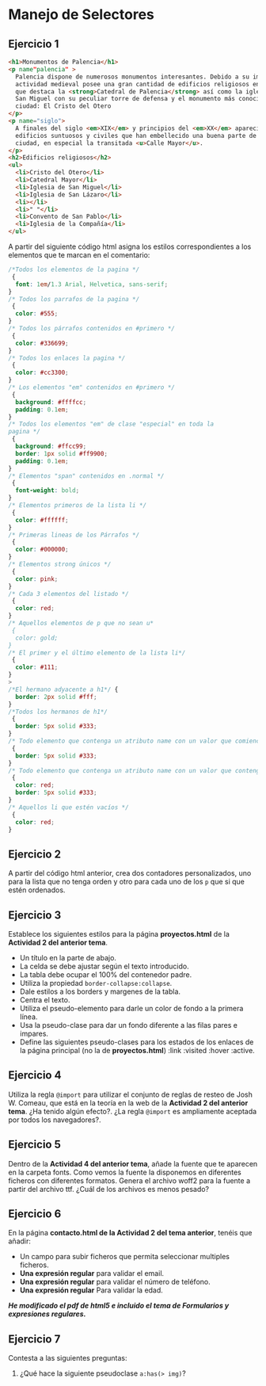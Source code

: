 # Manejo de Selectores

## Ejercicio 1

```html
<h1>Monumentos de Palencia</h1>
<p name"palencia" >
  Palencia dispone de numerosos monumentos interesantes. Debido a su importante
  actividad medieval posee una gran cantidad de edificios religiosos entre los
  que destaca la <strong>Catedral de Palencia</strong> así como la iglesia de
  San Miguel con su peculiar torre de defensa y el monumento más conocido de la
  ciudad: El Cristo del Otero
</p>
<p name="siglo">
  A finales del siglo <em>XIX</em> y principios del <em>XX</em> aparecieron
  edificios suntuosos y civiles que han embellecido una buena parte de la
  ciudad, en especial la transitada <u>Calle Mayor</u>.
</p>
<h2>Edificios religiosos</h2>
<ul>
  <li>Cristo del Otero</li>
  <li>Catedral Mayor</li>
  <li>Iglesia de San Miguel</li>
  <li>Iglesia de San Lázaro</li>
  <li></li>
  <li>" "</li>
  <li>Convento de San Pablo</li>
  <li>Iglesia de la Compañía</li>
</ul>
```

A partir del siguiente código html asigna los estilos correspondientes a los elementos que te marcan en el comentario:

```css
/*Todos los elementos de la pagina */
 {
  font: 1em/1.3 Arial, Helvetica, sans-serif;
}
/* Todos los parrafos de la pagina */
 {
  color: #555;
}
/* Todos los párrafos contenidos en #primero */
 {
  color: #336699;
}
/* Todos los enlaces la pagina */
 {
  color: #cc3300;
}
/* Los elementos "em" contenidos en #primero */
 {
  background: #ffffcc;
  padding: 0.1em;
}
/* Todos los elementos "em" de clase "especial" en toda la
pagina */
 {
  background: #ffcc99;
  border: 1px solid #ff9900;
  padding: 0.1em;
}
/* Elementos "span" contenidos en .normal */
 {
  font-weight: bold;
}
/* Elementos primeros de la lista li */
 {
  color: #ffffff;
}
/* Primeras lineas de los Párrafos */
 {
  color: #000000;
}
/* Elementos strong únicos */
 {
  color: pink;
}
/* Cada 3 elementos del listado */
 {
  color: red;
}
/* Aquellos elementos de p que no sean u*
 {
  color: gold;
}
/* El primer y el último elemento de la lista li*/
 {
  color: #111;
}
>
/*El hermano adyacente a h1*/ {
  border: 2px solid #fff;
}
/*Todos los hermanos de h1*/
 {
  border: 5px solid #333;
}
/* Todo elemento que contenga un atributo name con un valor que comience en "si"*/
 {
  border: 5px solid #333;
}
/* Todo elemento que contenga un atributo name con un valor que contenga en "l"*/
 {
  color: red;
  border: 5px solid #333;
}
/* Aquellos li que estén vacíos */
 {
  color: red;
}
```

## Ejercicio 2

A partir del código html anterior, crea dos contadores personalizados, uno para la lista que no tenga orden y otro para cada uno de los `p` que si que estén ordenados.

## Ejercicio 3

Establece los siguientes estilos para la página **proyectos.html** de la **Actividad 2 del anterior tema**.

- Un título en la parte de abajo.
- La celda se debe ajustar según el texto introducido.
- La tabla debe ocupar el 100% del contenedor padre.
- Utiliza la propiedad `border-collapse:collapse`.
- Dale estilos a los borders y margenes de la tabla.
- Centra el texto.
- Utiliza el pseudo-elemento para darle un color de fondo a la primera línea.
- Usa la pseudo-clase para dar un fondo diferente a las filas pares e impares.
- Define las siguientes pseudo-clases para los estados de los enlaces de la página principal (no la de **proyectos.html**) :link :visited :hover :active.

## Ejercicio 4

Utiliza la regla `@import` para utilizar el conjunto de reglas de resteo de Josh W. Comeau, que está en la teoría en la web de la **Actividad 2 del anterior tema**. ¿Ha tenido algún efecto?.
¿La regla `@import` es ampliamente aceptada por todos los navegadores?.

## Ejercicio 5

Dentro de la **Actividad 4 del anterior tema**, añade la fuente que te aparecen en la carpeta fonts. Como vemos la fuente la disponemos en diferentes ficheros con diferentes formatos. Genera el archivo woff2 para la fuente a partir del archivo ttf. ¿Cuál de los archivos es menos pesado?

## Ejercicio 6

En la página **contacto.html de la Actividad 2 del tema anterior**, tenéis que añadir:

- Un campo para subir ficheros que permita seleccionar multiples ficheros.
- **Una expresión regular** para validar el email.
- **Una expresión regular** para validar el número de teléfono.
- **Una expresión regular** Para validar la edad.

**_He modificado el pdf de html5 e incluido el tema de Formularios y expresiones regulares._**

## Ejercicio 7

Contesta a las siguientes preguntas:

1. ¿Qué hace la siguiente pseudoclase `a:has(> img)`?
